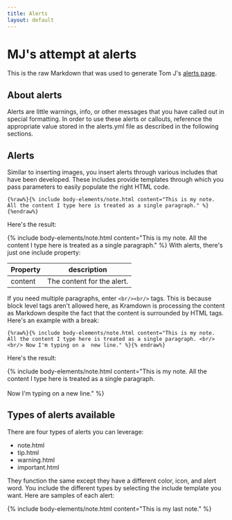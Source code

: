 ```yaml
---
title: Alerts
layout: default
---
```

# MJ's attempt at alerts

This is the raw Markdown that was used to generate Tom J's [alerts page](http://idratherbewriting.com/documentation-theme-jekyll/mydoc_alerts.html).

## About alerts
Alerts are little warnings, info, or other messages that you have called out in special formatting. In order to use these alerts or callouts, reference the appropriate value stored in the alerts.yml file as described in the following sections.

## Alerts

Similar to inserting images, you insert alerts through various includes that have been developed. These includes provide templates through which you pass parameters to easily populate the right HTML code.

```
{%raw%}{% include body-elements/note.html content="This is my note. All the content I type here is treated as a single paragraph." %}{%endraw%}
```

Here's the result:

{% include body-elements/note.html content="This is my note. All the content I type here is treated as a single paragraph." %}
With alerts, there's just one include property:

| Property | description |
|-------|--------|
| content | The content for the alert. |

If you need multiple paragraphs, enter `<br/><br/>` tags. This is because block level tags aren't allowed here, as Kramdown is processing the content as Markdown despite the fact that the content is surrounded by HTML tags. Here's an example with a break:

```
{%raw%}{% include body-elements/note.html content="This is my note. All the content I type here is treated as a single paragraph. <br/><br/> Now I'm typing on a  new line." %}{% endraw%}
```

Here's the result:

{% include body-elements/note.html content="This is my note. All the content I type here is treated as a single paragraph. <br/><br/> Now I'm typing on a  new line." %}
## Types of alerts available

There are four types of alerts you can leverage:

* note.html
* tip.html
* warning.html
* important.html

They function the same except they have a different color, icon, and alert word. You include the different types by selecting the include template you want. Here are samples of each alert:

{% include body-elements/note.html content="This is my last note." %}

<!--- Delete the rest out for now. I tried commenting it out, but even when commented out, the bracket-precent-include directives still looked for the elements to include. I'll put them back later via git diff.
-->
